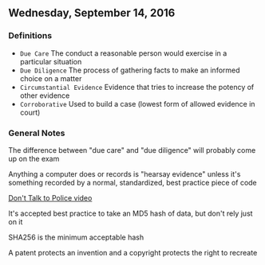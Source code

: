 ## Wednesday, September 14, 2016

### Definitions
- `Due Care` The conduct a reasonable person would exercise in a particular situation
- `Due Diligence` The process of gathering facts to make an informed choice on a matter
- `Circumstantial Evidence` Evidence that tries to increase the potency of other evidence
- `Corroborative` Used to build a case (lowest form of allowed evidence in court)

### General Notes
The difference between "due care" and "due diligence" will probably come up on the exam

Anything a computer does or records is "hearsay evidence" unless it's something recorded by a normal, standardized, best practice piece of code

[Don't Talk to Police video](https://www.youtube.com/watch?v=6wXkI4t7nuc)

It's accepted best practice to take an MD5 hash of data, but don't rely just on it

SHA256 is the minimum acceptable hash

A patent protects an invention and a copyright protects the right to recreate
